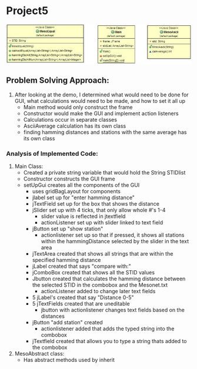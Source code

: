 # Project5
![](UML.jpg)
## Problem Solving Approach:
1. After looking at the demo, I determined what
would need to be done for GUI, what calculations would need to be made, and how to set it all up
    - Main method would only construct the frame
    - Constructor would make the GUI and implement action listeners
    - Calculations occur in separate classes
    - AsciiAverage calculation has its own class
    - finding hamming distances and stations with the same average has its own class


### Analysis of Implemented Code:
1. Main Class:
    - Created a private string variable that would hold the String
        STIDlist
    - Constructor constructs the GUI frame
    - setUpGui creates all the components of the GUI
      - uses gridBagLayout for components
      - jlabel set up for "enter hamming distance"
      - jTextField set up for the box that shows the distance
      - jSlider set up with 4 ticks, that only allow whole #'s 1-4
          - slider value is reflected in jtextfield
          - actionListener set up with slider linked to text field
      - jButton set up "show station"
          - actionlistener set up so that if pressed, it shows all stations within the hammingDistance
            selected by the slider in the text area
      - jTextArea created that shows all strings that are within the specified hamming distance
      - jLabel created that says "compare with:"
      - jComboBox created that shows all the STID values
      - Jbutton created that calculates the hamming distance between the selected STID in the combobox and the Mesonet.txt
          - actionListener added to change later text fields
      - 5 jLabel's created that say "Distance 0-5"
      - 5 jTextFields created that are uneditable
          - jbutton with actionlistener changes text fields based on the distances
      - jButton "add station" created
          - actionlistener added that adds the typed string into the combobox
      - jTextfield created that allows you to type a string thats added to the combobox
2. MesoAbstract class:
    - Has abstract methods used  by inherit
  

